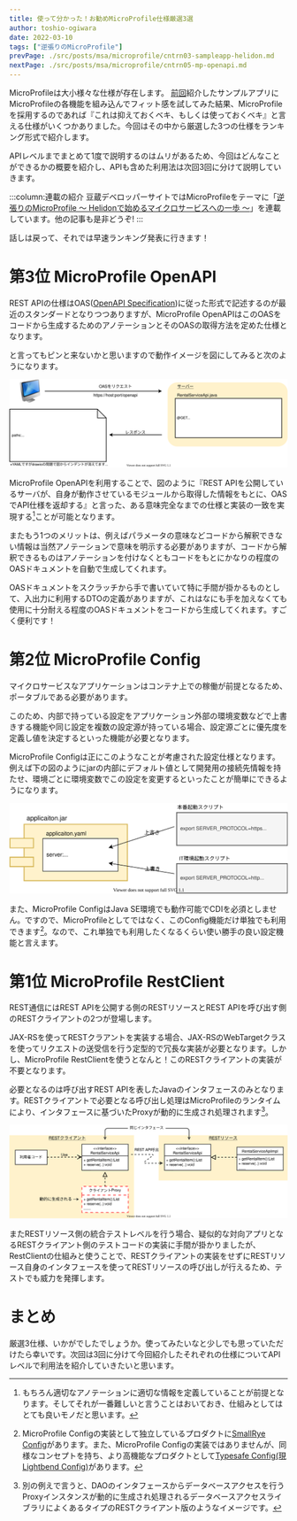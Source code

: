 ```yaml
---
title: 使って分かった！お勧めMicroProfile仕様厳選3選
author: toshio-ogiwara
date: 2022-03-10
tags: ["逆張りのMicroProfile"]
prevPage: ./src/posts/msa/microprofile/cntrn03-sampleapp-helidon.md
nextPage: ./src/posts/msa/microprofile/cntrn05-mp-openapi.md
---
```


MicroProfileは大小様々な仕様が存在します。 [前回](/msa/mp/cntrn03-sampleapp-helidon/)紹介したサンプルアプリにMicroProfileの各機能を組み込んでフィット感を試してみた結果、MicroProfileを採用するのであれば『これは抑えておくベキ、もしくは使っておくベキ』と言える仕様がいくつかありました。今回はその中から厳選した3つの仕様をランキング形式で紹介します。

APIレベルまでまとめて1度で説明するのはムリがあるため、今回はどんなことができるかの概要を紹介し、APIも含めた利用法は次回3回に分けて説明していきます。

:::column:連載の紹介
豆蔵デベロッパーサイトではMicroProfileをテーマに「[逆張りのMicroProfile ～ Helidonで始めるマイクロサービスへの一歩 ～](/msa/#逆張りのmicroprofile-～-helidonで始めるマイクロサービスへの一歩-～)」を連載しています。他の記事も是非どうぞ!
:::

話しは戻って、それでは早速ランキング発表に行きます！

# 第3位 MicroProfile OpenAPI
REST APIの仕様はOAS([OpenAPI Specification](https://spec.openapis.org/oas/latest.html))に従った形式で記述するのが最近のスタンダードとなりつつありますが、MicroProfile OpenAPIはこのOASをコードから生成するためのアノテーションとそのOASの取得方法を定めた仕様となります。

と言ってもピンと来ないかと思いますので動作イメージを図にしてみると次のようになります。

![openapi](../../../img/mp/openapi.drawio.svg)

MicroProfile OpenAPIを利用することで、図のように『REST APIを公開しているサーバが、自身が動作させているモジュールから取得した情報をもとに、OASでAPI仕様を返却する』と言った、ある意味完全なまでの仕様と実装の一致を実現する[^3]ことが可能となります。

またもう1つのメリットは、例えばパラメータの意味などコードから解釈できない情報は当然アノテーションで意味を明示する必要がありますが、コードから解釈できるものはアノテーションを付けなくともコードをもとにかなりの程度のOASドキュメントを自動で生成してくれます。

OASドキュメントをスクラッチから手で書いていて特に手間が掛かるものとして、入出力に利用するDTOの定義がありますが、これはなにも手を加えなくても使用に十分耐える程度のOASドキュメントをコードから生成してくれます。すごく便利です！

[^3]: もちろん適切なアノテーションに適切な情報を定義していることが前提となります。そしてそれが一番難しいと言うことはおいておき、仕組みとしてはとても良いモノだと思います。


# 第2位 MicroProfile Config
マイクロサービスなアプリケーションはコンテナ上での稼働が前提となるため、ポータブルである必要があります。

このため、内部で持っている設定をアプリケーション外部の環境変数などで上書きする機能や同じ設定を複数の設定源が持っている場合、設定源ごとに優先度を定義し値を決定するといった機能が必要となります。

MicroProfile Configは正にこのようなことが考慮された設定仕様となります。
例えば下の図のようにjarの内部にデフォルト値として開発用の接続先情報を持たせ、環境ごとに環境変数でこの設定を変更するといったことが簡単にできるようになります。

![config](../../../img/mp/config.drawio.svg)

また、MicroProfile ConfigはJava SE環境でも動作可能でCDIを必須としません。ですので、MicroProfileとしてではなく、このConfig機能だけ単独でも利用できます[^2]。なので、これ単独でも利用したくなるくらい使い勝手の良い設定機能と言えます。

[^2]: MicroProfile Configの実装として独立しているプロダクトに[SmallRye Config](https://smallrye.io/smallrye-config/)があります。また、MicroProfile Configの実装ではありませんが、同様なコンセプトを持ち、より高機能なプロダクトとして[Typesafe Config(現Lightbend Config)](https://github.com/lightbend/config)があります。


# 第1位 MicroProfile RestClient
REST通信にはREST APIを公開する側のRESTリソースとREST APIを呼び出す側のRESTクライアントの2つが登場します。

JAX-RSを使ってRESTクラアントを実装する場合、JAX-RSのWebTargetクラスを使ってリクエストの送受信を行う定型的で冗長な実装が必要となります。しかし、MicroProfile RestClientを使うとなんと！このRESTクライアントの実装が不要となります。

必要となるのは呼び出すREST APIを表したJavaのインタフェースのみとなります。RESTクライアントで必要となる呼び出し処理はMicroProfileのランタイムにより、インタフェースに基づいたProxyが動的に生成され処理されます[^1]。

![restclient](../../../img/mp/restclient.drawio.svg)

またRESTリソース側の統合テストレベルを行う場合、疑似的な対向アプリとなるRESTクライアント側のテストコードの実装に手間が掛かりましたが、RestClientの仕組みと使うことで、RESTクライアントの実装をせずにRESTリソース自身のインタフェースを使ってRESTリソースの呼び出しが行えるため、テストでも威力を発揮します。

[^1]: 別の例えで言うと、DAOのインタフェースからデータベースアクセスを行うProxyインスタンスが動的に生成され処理されるデータベースアクセスライブラリによくあるタイプのRESTクライアント版のようなイメージです。

# まとめ
厳選3仕様、いかがでしたでしょうか。使ってみたいなと少しでも思っていただけたら幸いです。次回は3回に分けて今回紹介したそれぞれの仕様についてAPIレベルで利用法を紹介していきたいと思います。


